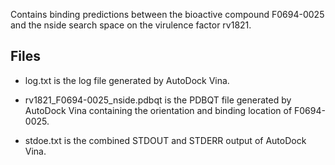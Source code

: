 Contains binding predictions between the bioactive compound F0694-0025 and the nside search space on the virulence factor rv1821.

## Files

- log.txt is the log file generated by AutoDock Vina.

- rv1821_F0694-0025_nside.pdbqt is the PDBQT file generated by AutoDock Vina containing the orientation and binding location of F0694-0025.

- stdoe.txt is the combined STDOUT and STDERR output of AutoDock Vina.

